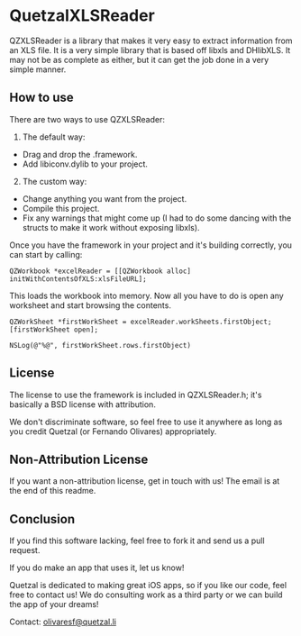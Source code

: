 QuetzalXLSReader
================

QZXLSReader is a library that makes it very easy to extract information from an XLS file. It is a very simple library that is based off libxls and DHlibXLS. It may not be as complete as either, but it can get the job done in a very simple manner.

How to use
----------

There are two ways to use QZXLSReader:

1) The default way:

- Drag and drop the .framework.
- Add libiconv.dylib to your project.

2) The custom way:

- Change anything you want from the project.
- Compile this project.
- Fix any warnings that might come up (I had to do some dancing with the structs to make it work without exposing libxls).

Once you have the framework in your project and it's building correctly, you can start by calling:

    QZWorkbook *excelReader = [[QZWorkbook alloc] initWithContentsOfXLS:xlsFileURL];

This loads the workbook into memory. Now all you have to do is open any worksheet and start browsing the contents.

```
QZWorkSheet *firstWorkSheet = excelReader.workSheets.firstObject;
[firstWorkSheet open];

NSLog(@"%@", firstWorkSheet.rows.firstObject)

```

License
-------

The license to use the framework is included in QZXLSReader.h; it's basically a BSD license with attribution.

We don't discriminate software, so feel free to use it anywhere as long as you credit Quetzal (or Fernando Olivares) appropriately.

Non-Attribution License
---------

If you want a non-attribution license, get in touch with us! The email is at the end of this readme.


Conclusion
----------

If you find this software lacking, feel free to fork it and send us a pull request.

If you do make an app that uses it, let us know!

Quetzal is dedicated to making great iOS apps, so if you like our code, feel free to contact us! We do consulting work as a third party or we can build the app of your dreams!

Contact: olivaresf@quetzal.li
